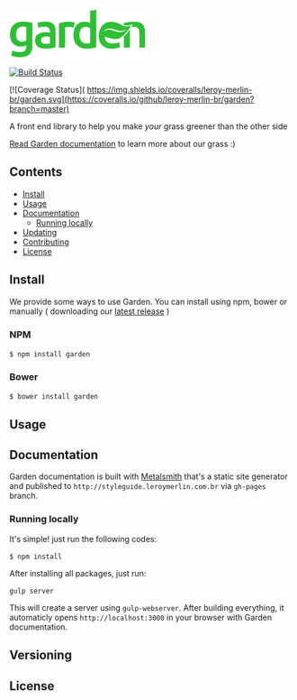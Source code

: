 <img src="docs/images/garden.png" alt="Garden">

[![Build Status](https://img.shields.io/travis/leroy-merlin-br/garden.svg)](https://travis-ci.org/leroy-merlin-br/garden)

[![Coverage Status](	https://img.shields.io/coveralls/leroy-merlin-br/garden.svg](https://coveralls.io/github/leroy-merlin-br/garden?branch=master)

A front end library to help you make *​your*​ grass greener than the other side

[Read Garden documentation](http://styleguide.leroymerlin.com.br/) to learn more about our grass :)


## Contents

- [Install](#install)
- [Usage](#usage)
- [Documentation](#documentation)
  - [Running locally](#running-locally)
- [Updating](#updating)
- [Contributing](https://github.com/leroy-merlin-br/garden/blob/master/CONTRIBUTING.md)
- [License](#license)

## Install
We provide some ways to use Garden. You can install using npm, bower or manually ( downloading our [latest release](#latest-release-link) )

### NPM
```
$ npm install garden
```

### Bower
```
$ bower install garden
```

## Usage

## Documentation
Garden documentation is built with [Metalsmith](http://www.metalsmith.io/) that's a static site generator and published to `http://styleguide.leroymerlin.com.br` via `gh-pages` branch.

### Running locally
It's simple! just run the following codes:

```
$ npm install
```

After installing all packages, just run:

```
gulp server
```

This will create a server using `gulp-webserver`. After building everything, it automaticly opens `http://localhost:3000` in your browser with Garden documentation.

## Versioning

## License
